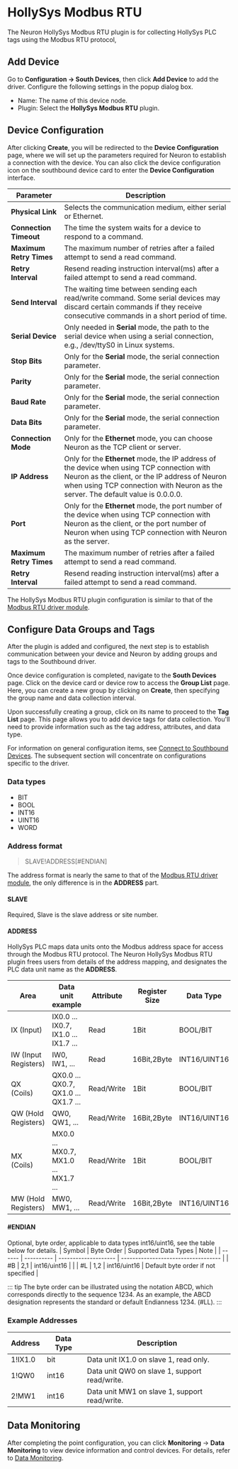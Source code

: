 # HollySys Modbus RTU

The Neuron HollySys Modbus RTU plugin is for collecting HollySys PLC tags using the Modbus RTU protocol,


## Add Device

Go to **Configuration -> South Devices**, then click **Add Device** to add the driver. Configure the following settings in the popup dialog box.

- Name: The name of this device node.
- Plugin: Select the **HollySys Modbus RTU** plugin.

## Device Configuration


After clicking **Create**, you will be redirected to the **Device Configuration** page, where we will set up the parameters required for Neuron to establish a connection with the device. You can also click the device configuration icon on the southbound device card to enter the **Device Configuration** interface.

| Parameter                  | Description                                                                            |
| -------------------------- | -------------------------------------------------------------------------------------- |
| **Physical Link**          | Selects the communication medium, either serial or Ethernet.                           |
| **Connection Timeout**     | The time the system waits for a device to respond to a command.                        |
| **Maximum Retry Times**    | The maximum number of retries after a failed attempt to send a read command.           |
| **Retry Interval**         | Resend reading instruction interval(ms) after a failed attempt to send a read command. |
| **Send Interval**          | The waiting time between sending each read/write command. Some serial devices may discard certain commands if they receive consecutive commands in a short period of time. |
| **Serial Device**          | Only needed in **Serial** mode, the path to the serial device when using a serial connection, e.g., /dev/ttyS0 in Linux systems. |
| **Stop Bits**              | Only for the **Serial** mode, the serial connection parameter.                         |
| **Parity**                 | Only for the **Serial** mode, the serial connection parameter.                         |
| **Baud Rate**              | Only for the **Serial** mode, the serial connection parameter.                         |
| **Data Bits**              | Only for the **Serial** mode, the serial connection parameter.                         |
| **Connection Mode**        | Only for the **Ethernet** mode, you can choose Neuron as the TCP client or server.     |
| **IP Address**             | Only for the **Ethernet** mode,  the IP address of the device when using TCP connection with Neuron as the client, or the IP address of Neuron when using TCP connection with Neuron as the server. The default value is 0.0.0.0. |
| **Port**                   | Only for the **Ethernet** mode, the port number of the device when using TCP connection with Neuron as the client, or the port number of Neuron when using TCP connection with Neuron as the server. |
| **Maximum Retry Times**    | The maximum number of retries after a failed attempt to send a read command.           |
| **Retry Interval**         | Resend reading instruction interval(ms) after a failed attempt to send a read command. |

The HollySys Modbus RTU plugin configuration is similar to that of the [Modbus RTU driver module](../modbus-rtu/modbus-rtu.md).

## Configure Data Groups and Tags

After the plugin is added and configured, the next step is to establish communication between your device and Neuron by adding groups and tags to the Southbound driver.

Once device configuration is completed, navigate to the **South Devices** page. Click on the device card or device row to access the **Group List** page. Here, you can create a new group by clicking on **Create**, then specifying the group name and data collection interval.

Upon successfully creating a group, click on its name to proceed to the **Tag List** page. This page allows you to add device tags for data collection. You'll need to provide information such as the tag address, attributes, and data type.

For information on general configuration items, see [Connect to Southbound Devices](../south-devices.md). The subsequent section will concentrate on configurations specific to the driver.

### Data types

* BIT
* BOOL
* INT16
* UINT16
* WORD

### Address format

> SLAVE!ADDRESS[#ENDIAN]

The address format is nearly the same to that of the [Modbus RTU driver module](../modbus-rtu/modbus-rtu.md), the only difference is in the **ADDRESS** part.

#### **SLAVE**

Required, Slave is the slave address or site number.

#### **ADDRESS**

HollySys PLC maps data units onto the Modbus address space for access through the Modbus RTU protocol.
The Neuron HollySys Modbus RTU plugin frees users from details of the address mapping, and designates the PLC data unit name as the **ADDRESS**.


| Area                            | Data unit example                           | Attribute  | Register Size | Data Type      |
| ------------------------------- | ------------------------------------------- | ---------- | ------------- | -------------- |
| IX (Input)                      | IX0.0 ... IX0.7, IX1.0 ... IX1.7 ...        | Read       | 1Bit          |  BOOL/BIT      |
| IW (Input Registers)            | IW0, IW1, ...                               | Read       | 16Bit,2Byte   |  INT16/UINT16  |
| QX (Coils)                      | QX0.0 ... QX0.7, QX1.0 ... QX1.7 ...        | Read/Write | 1Bit          |  BOOL/BIT      |
| QW (Hold Registers)             | QW0, QW1, ...                               | Read/Write | 16Bit,2Byte   |  INT16/UINT16  |
| MX (Coils)                      | MX0.0 ... MX0.7, MX1.0 ... MX1.7 ...        | Read/Write | 1Bit          |  BOOL/BIT      |
| MW (Hold Registers)             | MW0, MW1, ...                               | Read/Write | 16Bit,2Byte   |  INT16/UINT16  |


#### **#ENDIAN**

Optional, byte order, applicable to data types int16/uint16, see the table below for details.
| Symbol | Byte Order | Supported Data Types | Note                                |
| ------ | ---------- | -------------------- | ----------------------------------- |
| #B     | 2,1        | int16/uint16         |                                     |
| #L     | 1,2        | int16/uint16         | Default byte order if not specified |

::: tip
The byte order can be illustrated using the notation ABCD, which corresponds directly to the sequence 1234. As an example, the ABCD designation represents the standard or default Endianness 1234. (#LL).
:::


### Example Addresses

| Address        | Data Type | Description                                        |
| -------------- | --------- | -------------------------------------------------- |
| 1!IX1.0        | bit       | Data unit IX1.0 on slave 1, read only.             |
| 1!QW0          | int16     | Data unit QW0 on slave 1, support read/write.      |
| 2!MW1          | int16     | Data unit MW1 on slave 1, support read/write.      |


## Data Monitoring

After completing the point configuration, you can click **Monitoring** -> **Data Monitoring** to view device information and control devices. For details, refer to [Data Monitoring](../../../admin/monitoring.md).
